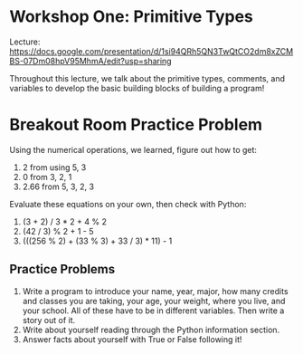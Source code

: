 # Workshop One: Primitive Types
Lecture: https://docs.google.com/presentation/d/1si94QRh5QN3TwQtCO2dm8xZCMBS-07Dm08hpV95MhmA/edit?usp=sharing

Throughout this lecture, we talk about the primitive types, comments, and variables
to develop the basic building blocks of building a program!

# Breakout Room Practice Problem
Using the numerical operations, we learned, figure out how to get:
1. 2 from using 5, 3
2. 0 from 3, 2, 1
3. 2.66 from 5, 3, 2, 3

Evaluate these equations on your own, then check with Python:
1. (3 + 2) / 3 * 2 + 4 % 2
2. (42 / 3) % 2 + 1 - 5
3. (((256 % 2) + (33 % 3) + 33 / 3) * 11) - 1

## Practice Problems
1. Write a program to introduce your name, year, major, how many credits and classes you are taking, your age, your weight, where you live, and your school. All of these have to be in different variables. Then write a story out of it.
2. Write about yourself reading through the Python information section.
3. Answer facts about yourself with True or False following it!

